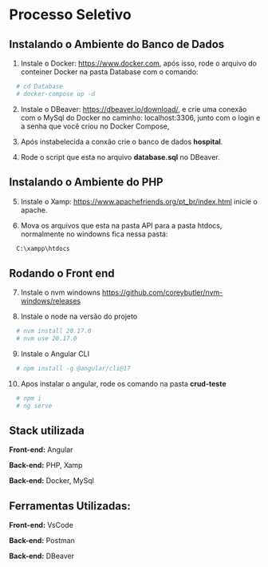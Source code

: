 # Processo Seletivo 


## Instalando o Ambiente do Banco de Dados

1. Instale o Docker: https://www.docker.com, após isso, rode o arquivo do conteiner Docker na pasta Database com o comando: 

```bash
  # cd Database
  # docker-compose up -d
```

2. Instale o DBeaver: https://dbeaver.io/download/, e crie uma conexão com o MySql do Docker no caminho: localhost:3306, junto com o login e a senha que você criou no Docker Compose, 

3. Após instabelecida a conxão crie o banco de dados **hospital**.

4. Rode o script que esta no arquivo **database.sql** no DBeaver.

## Instalando o Ambiente do PHP

5. Instale o Xamp: https://www.apachefriends.org/pt_br/index.html inicie o apache.

6. Mova os arquivos que esta na pasta API para a pasta htdocs, normalmente no windowns fica nessa pasta:

```bash
  C:\xampp\htdocs
```

## Rodando o Front end
7. Instale o nvm windowns https://github.com/coreybutler/nvm-windows/releases 

8. Instale o node na versão do projeto 
```bash
  # nvm install 20.17.0 
  # nvm use 20.17.0 
```

9. Instale o Angular CLI 
```bash
  # npm install -g @angular/cli@17 
```

10. Apos instalar o angular, rode os comando na pasta **crud-teste**
```bash
  # npm i 
  # ng serve
```
    
## Stack utilizada

**Front-end:** Angular

**Back-end:** PHP, Xamp

**Back-end:** Docker, MySql

## Ferramentas Utilizadas:

**Front-end:** VsCode

**Back-end:** Postman

**Back-end:** DBeaver
